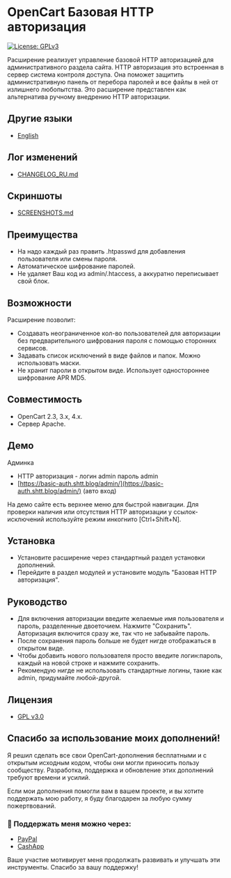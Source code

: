 # OpenCart Базовая HTTP авторизация
[![License: GPLv3](https://img.shields.io/badge/license-GPL%20V3-green?style=plastic)](LICENSE)

Расширение реализует управление базовой HTTP авторизацией для административного раздела сайта. HTTP авторизация это встроенная в сервер система контроля доступа. Она поможет защитить административную панель от перебора паролей и все файлы в ней от излишнего любопытства. Это расширение представлен как альтернатива ручному внедрению HTTP авторизации.

## Другие языки

* [English](README.md)

## Лог изменений

* [CHANGELOG_RU.md](docs/CHANGELOG_RU.md)

## Скриншоты

* [SCREENSHOTS.md](docs/SCREENSHOTS.md)

## Преимущества

* На надо каждый раз править .htpasswd для добавления пользователя или смены пароля.
* Автоматическое шифрование паролей.
* Не удаляет Ваш код из admin/.htaccess, а аккуратно переписывает свой блок.

## Возможности

Расширение позволит:

* Создавать неограниченное кол-во пользователей для авторизации без предварительного шифрования пароля с помощью сторонних сервисов.
* Задавать список исключений в виде файлов и папок. Можно использовать маски.
* Не хранит пароли в открытом виде. Использует одностороннее шифрование APR MD5.

## Совместимость

* OpenCart 2.3, 3.x, 4.x.
* Сервер Apache.

## Демо

Админка 

* HTTP авторизация - логин admin пароль admin 
* [https://basic-auth.shtt.blog/admin/](https://basic-auth.shtt.blog/admin/) (авто вход)

На демо сайте есть верхнее меню для быстрой навигации. Для проверки наличия или отсутствия HTTP авторизации у ссылок-исключений используйте режим инкогнито [Ctrl+Shift+N].

## Установка

* Установите расширение через стандартный раздел установки дополнений.
* Перейдите в раздел модулей и установите модуль "Базовая HTTP авторизация".

## Руководство

* Для включения авторизации введите желаемые имя пользователя и пароль, разделенные двоеточием. Нажмите "Сохранить". Авторизация включится сразу же, так что не забывайте пароль.
* После сохранения пароль больше не будет нигде отображаться в открытом виде.
* Чтобы добавить нового пользователя просто введите логин:пароль, каждый на новой строке и нажмите сохранить.
* Рекомендую нигде не использовать стандартные логины, такие как admin, придумайте любой-другой.

## Лицензия

* [GPL v3.0](LICENSE.MD)

## Спасибо за использование моих дополнений!

Я решил сделать все свои OpenCart-дополнения бесплатными и с открытым исходным кодом, чтобы они могли приносить пользу сообществу. Разработка, поддержка и обновление этих дополнений требуют времени и усилий.

Если мои дополнения помогли вам в вашем проекте, и вы хотите поддержать мою работу, я буду благодарен за любую сумму пожертвований.

### 💙 Поддержать меня можно через:

* [PayPal](https://paypal.me/TalgatShashakhmetov?country.x=US&locale.x=en_US)
* [CashApp](https://cash.app/$TalgatShashakhmetov)

Ваше участие мотивирует меня продолжать развивать и улучшать эти инструменты. Спасибо за вашу поддержку!
